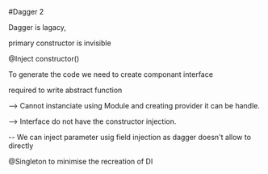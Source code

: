 #Dagger 2

Dagger is lagacy, 


primary constructor is invisible

@Inject constructor()

To generate the code we need to create componant interface

required to write abstract function

--> Cannot instanciate using Module and creating provider it can be handle.


--> Interface do not have the constructor injection.

-- We can inject parameter usig field injection as dagger doesn't allow to directly

@Singleton to minimise the recreation of DI